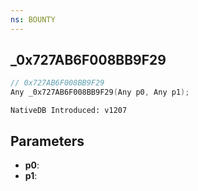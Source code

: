 ```yaml
---
ns: BOUNTY
---
```

## _0x727AB6F008BB9F29

```c
// 0x727AB6F008BB9F29
Any _0x727AB6F008BB9F29(Any p0, Any p1);
```

```
NativeDB Introduced: v1207
```

## Parameters
* **p0**:
* **p1**:
